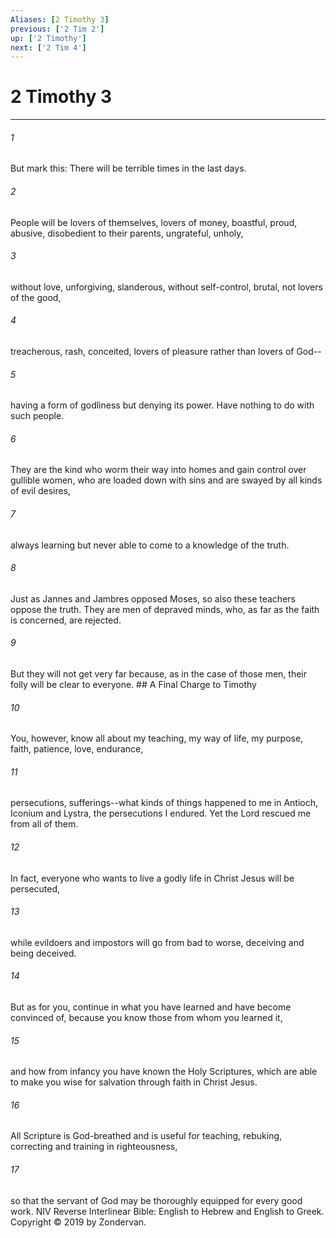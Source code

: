 ```yaml
---
Aliases: [2 Timothy 3]
previous: ['2 Tim 2']
up: ['2 Timothy']
next: ['2 Tim 4']
---
```

# 2 Timothy 3

***


###### 1 
But mark this: There will be terrible times in the last days. 

###### 2 
People will be lovers of themselves, lovers of money, boastful, proud, abusive, disobedient to their parents, ungrateful, unholy, 

###### 3 
without love, unforgiving, slanderous, without self-control, brutal, not lovers of the good, 

###### 4 
treacherous, rash, conceited, lovers of pleasure rather than lovers of God-- 

###### 5 
having a form of godliness but denying its power. Have nothing to do with such people. 

###### 6 
They are the kind who worm their way into homes and gain control over gullible women, who are loaded down with sins and are swayed by all kinds of evil desires, 

###### 7 
always learning but never able to come to a knowledge of the truth. 

###### 8 
Just as Jannes and Jambres opposed Moses, so also these teachers oppose the truth. They are men of depraved minds, who, as far as the faith is concerned, are rejected. 

###### 9 
But they will not get very far because, as in the case of those men, their folly will be clear to everyone. ## A Final Charge to Timothy 

###### 10 
You, however, know all about my teaching, my way of life, my purpose, faith, patience, love, endurance, 

###### 11 
persecutions, sufferings--what kinds of things happened to me in Antioch, Iconium and Lystra, the persecutions I endured. Yet the Lord rescued me from all of them. 

###### 12 
In fact, everyone who wants to live a godly life in Christ Jesus will be persecuted, 

###### 13 
while evildoers and impostors will go from bad to worse, deceiving and being deceived. 

###### 14 
But as for you, continue in what you have learned and have become convinced of, because you know those from whom you learned it, 

###### 15 
and how from infancy you have known the Holy Scriptures, which are able to make you wise for salvation through faith in Christ Jesus. 

###### 16 
All Scripture is God-breathed and is useful for teaching, rebuking, correcting and training in righteousness, 

###### 17 
so that the servant of God may be thoroughly equipped for every good work. NIV Reverse Interlinear Bible: English to Hebrew and English to Greek. Copyright © 2019 by Zondervan.
